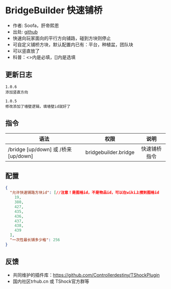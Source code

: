 # BridgeBuilder 快速铺桥

- 作者: Soofa，肝帝熙恩
- 出处: [github](https://github.com/Soof4/BridgeBuilder)
- 快速向玩家面向的平行方向铺路，碰到方块则停止
- 可自定义铺桥方块，默认配置内已有：平台，种植盆，团队块
- 可以竖直放了
- 科普：<>内是必填，[]内是选填
## 更新日志

```
1.0.6
添加竖直方向

1.0.5
修改添加了墙壁逻辑，填墙壁id就好了
```

## 指令

| 语法           |        权限         |   说明   |
| -------------- | :-----------------: | :------: |
| /bridge [up/down] 或 /桥来 [up/down]|  bridgebuilder.bridge  | 快速铺桥指令|

## 配置

```json
{
  "允许快速铺路方块id": [//注意！是图格id，不是物品id，可以在wiki上搜到图格id
    19,
    380,
    427,
    435,
    436,
    437,
    438,
    439
  ],
  "一次性最长铺多少格": 256
}
```
## 反馈
- 共同维护的插件库：https://github.com/Controllerdestiny/TShockPlugin
- 国内社区trhub.cn 或 TShock官方群等
